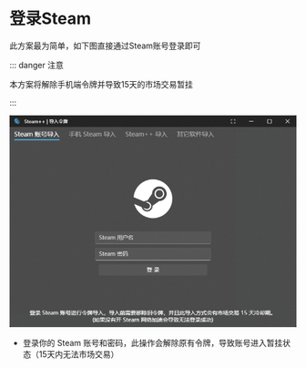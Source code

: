 # 登录Steam

此方案最为简单，如下图直接通过Steam账号登录即可

::: danger 注意

本方案将解除手机端令牌并导致15天的市场交易暂挂

:::

![Steam 账号登入](../../Photo/Steam-Guard/dark/Sign-Guard.png)

- 登录你的 Steam 账号和密码，此操作会解除原有令牌，导致账号进入暂挂状态（15天内无法市场交易）
